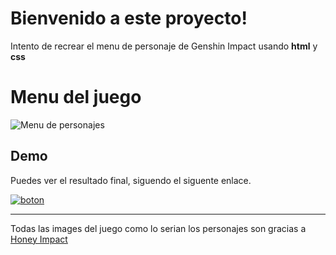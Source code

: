 # Bienvenido a este proyecto!

Intento de recrear el  menu de personaje de Genshin Impact usando **html** y **css**


# Menu del juego

![Menu de personajes](https://tecnologar.com/wp-content/uploads/1626438272_566_Guia-de-ascension-de-Genshin-Impact-materiales-misiones-niveles-y.jpg)

## Demo

Puedes ver el resultado final, siguendo el siguente enlace.

[![boton](https://dabuttonfactory.com/button.png?t=Ver%20preview&f=Noto%20Sans-Bold&ts=12&tc=fff&hp=20&vp=10&c=11&bgt=unicolored&bgc=1597d7)](https://mrketchupp.github.io/genshim-impact-personajes/)


----------
Todas las images del juego como lo serian los personajes son gracias a [Honey Impact](https://genshin.honeyhunterworld.com/)

